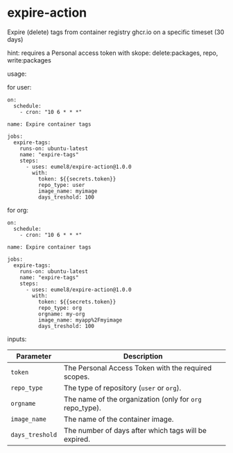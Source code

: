 # expire-action

Expire (delete) tags from container registry ghcr.io on a specific timeset (30 days)

hint: requires a Personal access token with skope: delete:packages, repo, write:packages

usage:

for user:

```
on:
  schedule:
    - cron: "10 6 * * *"

name: Expire container tags

jobs:
  expire-tags:
    runs-on: ubuntu-latest
    name: "expire-tags"
    steps:
      - uses: eumel8/expire-action@1.0.0
        with:
          token: ${{secrets.token}}
          repo_type: user
          image_name: myimage
          days_treshold: 100
```

for org:

```
on:
  schedule:
    - cron: "10 6 * * *"

name: Expire container tags

jobs:
  expire-tags:
    runs-on: ubuntu-latest
    name: "expire-tags"
    steps:
      - uses: eumel8/expire-action@1.0.0
        with:
          token: ${{secrets.token}}
          repo_type: org
          orgname: my-org
          image_name: myapp%2Fmyimage
          days_treshold: 100
```

inputs:

| Parameter      | Description                                             |
|----------------|---------------------------------------------------------|
| `token`        | The Personal Access Token with the required scopes.     |
| `repo_type`    | The type of repository (`user` or `org`).               |
| `orgname`      | The name of the organization (only for `org` repo_type).|
| `image_name`   | The name of the container image.                        |
| `days_treshold`| The number of days after which tags will be expired.    |
